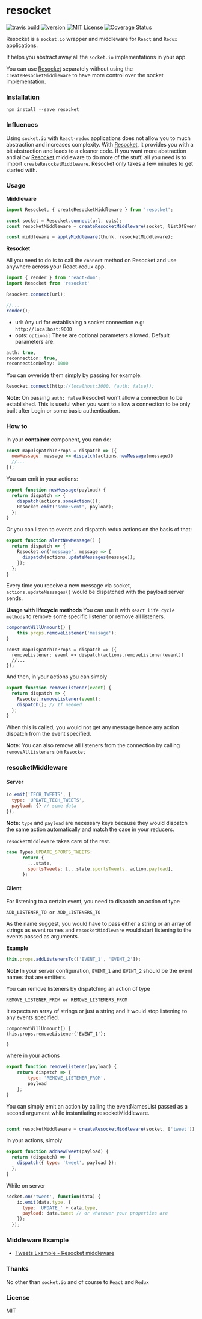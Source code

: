 # resocket

[![travis build](https://img.shields.io/travis/laumair/resocket.svg?style=flat-square)](https://travis-ci.org/laumair/resocket)
[![version](https://img.shields.io/npm/v/resocket.svg)](https://www.npmjs.com/package/resocket)
[![MIT License](https://img.shields.io/npm/l/resocket.svg)](http://opensource.org/licenses/MIT)
[![Coverage Status](https://coveralls.io/repos/github/laumair/resocket/badge.svg?branch=master)](https://coveralls.io/github/laumair/resocket?branch=master)

Resocket is a `socket.io` wrapper and middleware for `React` and `Redux` applications.

It helps you abstract away all the `socket.io` implementations in your app. 

You can use [Resocket](https://github.com/laumair/resocket) separately without using the `createResocketMiddleware` to have more control over the socket implementation.

### Installation

```
npm install --save resocket
```
### Influences

Using `socket.io` with `React-redux` applications does not allow you to much abstraction and increases complexity.
With [Resocket](https://github.com/laumair/resocket), it provides you with a bit abstraction and leads to a cleaner code.
If you want more abstraction and allow [Resocket](https://github.com/laumair/resocket) middleware to do more of the stuff, 
all you need is to import `createResocketMiddleware`. Resocket only takes a few minutes to get started with.

### Usage

**Middleware**
```javascript
import Resocket, { createResocketMiddleware } from 'resocket';

const socket = Resocket.connect(url, opts);
const resocketMiddleware = createResocketMiddleware(socket, listOfEventsToEmitTo);

const middleware = applyMiddleware(thunk, resocketMiddleware);
```

**Resocket**

All you need to do is to call the `connect` method on Resocket and use anywhere across your React-redux app.
```javascript
import { render } from 'react-dom';
import Resocket from 'resocket'

Resocket.connect(url);

//... 
render();
```

- url: Any url for establishing a socket connection e.g: `http://localhost:9000`
- opts: `optional` These are optional parameters allowed. 
Default parameters are:
```javascript
auth: true, 
reconnection: true, 
reconnectionDelay: 1000        
```

You can ovveride them simply by passing for example:

```javascript
Resocket.connect(http://localhost:3000, {auth: false});
```

**Note:** On passing `auth: false` Resocket won't allow a connection to be established. This is useful when you want to allow a connection to be only built after Login or some basic authentication.

### How to
In your **container** component, you can do:

```javascript
const mapDispatchToProps = dispatch => ({
  newMessage: message => dispatch(actions.newMessage(message))
  //...
});
```

You can emit in your actions:

```javascript
export function newMessage(payload) {
  return dispatch => {
    dispatch(actions.someAction());
    Resocket.emit('someEvent', payload);
  };
}

```

Or you can listen to events and dispatch redux actions on the basis of that:

```javascript
export function alertNewMessage() {
  return dispatch => {
    Resocket.on('message', message => {
      dispatch(actions.updateMessages(message));
    });
  };
}

```

Every time you receive a new message via socket, `actions.updateMessages()` would be dispatched with the payload server sends.

**Usage with lifecycle methods**
You can use it with `React life cycle methods` to remove some specific listener or remove all listeners.

```javascript
componentWillUnmount() {
    this.props.removeListener('message'); 
}
```
```
const mapDispatchToProps = dispatch => ({
  removeListener: event => dispatch(actions.removeListener(event))
  //...
});
```

And then, in your actions you can simply 

```javascript
export function removeListener(event) {
  return dispatch => {
    Resocket.removeListener(event);
    dispatch(); // If needed
  };
}

```

When this is called, you would not get any message hence any action dispatch from the event specified.

**Note:** You can also remove all listeners from the connection by calling `removeAllListeners` on `Resocket`

### resocketMiddleware

#### Server

```javascript
io.emit('TECH_TWEETS', {
  type: 'UPDATE_TECH_TWEETS',
  payload: {} // some data
});
```

**Note:** `type` and `payload` are necessary keys because they would dispatch the same action automatically and match the case in your reducers. 

`resocketMiddleware` takes care of the rest.

```javascript
case Types.UPDATE_SPORTS_TWEETS:
      return {
        ...state,
        sportsTweets: [...state.sportsTweets, action.payload],
      };
```

#### Client

For listening to a certain event, you need to dispatch an action of type 

```
ADD_LISTENER_TO or ADD_LISTENERS_TO
```
As the name suggest, you would have to pass either a string or an array of strings as event names and `resocketMiddleware` would start listening to the events passed as arguments.

**Example**
```javascript
this.props.addListenersTo(['EVENT_1', 'EVENT_2']);

```

**Note** In your server configuration, `EVENT_1` and `EVENT_2` should be the event names that are emitters.

You can remove listeners by dispatching an action of type

```
REMOVE_LISTENER_FROM or REMOVE_LISTENERS_FROM
```

It expects an array of strings or just a string and it would stop listening to any events specified.

```
componentWillUnmount() {
this.props.removeListener('EVENT_1');

}
```

where in your actions
```javascript
export function removeListener(payload) {
    return dispatch => {
        type: 'REMOVE_LISTENER_FROM',
        payload
    };
}

```

You can simply emit an action by calling the eventNamesList passed as a second argument while instantiating resocketMiddleware.


```javascript

const resocketMiddleware = createResocketMiddleware(socket, ['tweet']);

```
In your actions, simply

```javascript
export function addNewTweet(payload) {
  return (dispatch) => {
    dispatch({ type: 'tweet', payload });
  };
}

```

While on server

```javascript
socket.on('tweet', function(data) {
    io.emit(data.type, {
      type: 'UPDATE_' + data.type,
      payload: data.tweet // or whatever your properties are
    });
  });
```

### Middleware Example

- [Tweets Example - Resocket middleware](https://github.com/laumair/resocket/tree/master/examples)



### Thanks

No other than `socket.io` and of course to `React` and `Redux`

### License

MIT

